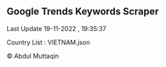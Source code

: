

## Google Trends Keywords Scraper 
 
Last Update 19-11-2022 , 19:35:37

Country List :
VIETNAM.json



© Abdul Muttaqin 
